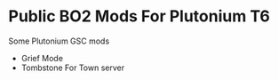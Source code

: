 # Public BO2 Mods For Plutonium T6

Some Plutonium GSC mods

* Grief Mode
* Tombstone For Town server
